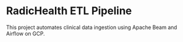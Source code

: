# RadicHealth ETL Pipeline
This project automates clinical data ingestion using Apache Beam and Airflow on GCP.